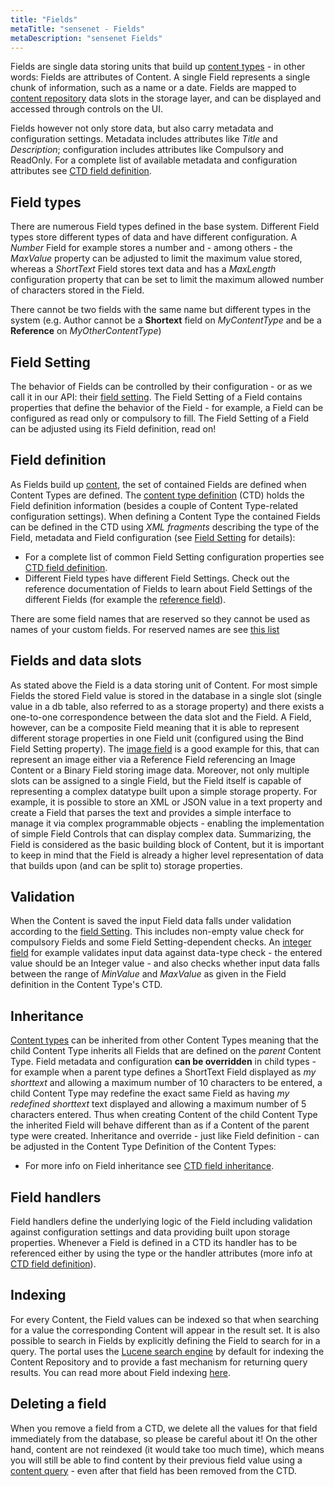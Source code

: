 ```yaml
---
title: "Fields"
metaTitle: "sensenet - Fields"
metaDescription: "sensenet Fields"
---
```


Fields are single data storing units that build up [content types](/concepts/content-management/02-content-model) - in other words: Fields are attributes of Content. A single Field represents a single chunk of information, such as a name or a date. Fields are mapped to [content repository](/concepts/basics/02-content-repository) data slots in the storage layer, and can be displayed and accessed through controls on the UI.

Fields however not only store data, but also carry metadata and configuration settings. Metadata includes attributes like *Title* and *Description*; configuration includes attributes like Compulsory and ReadOnly. For a complete list of available metadata and configuration attributes see [CTD field definition](/concepts/content-management/03-content-types).

## Field types

There are numerous Field types defined in the base system. Different Field types store different types of data and have different configuration. A *Number* Field for example stores a number and - among others - the *MaxValue* property can be adjusted to limit the maximum value stored, whereas a *ShortText* Field stores text data and has a *MaxLength* configuration property that can be set to limit the maximum allowed number of characters stored in the Field.

<note severity="error">There cannot be two fields with the same name but different types in the system (e.g. Author cannot be a <b>Shortext</b> field on <i>MyContentType</i> and be a <b>Reference</b> on <i>MyOtherContentType</i>)</note>

## Field Setting

The behavior of Fields can be controlled by their configuration - or as we call it in our API: their [field setting](/concepts/fields/01-field-setting). The Field Setting of a Field contains properties that define the behavior of the Field - for example, a Field can be configured as read only or compulsory to fill. The Field Setting of a Field can be adjusted using its Field definition, read on!

## Field definition

As Fields build up [content](/concepts/content-management), the set of contained Fields are defined when Content Types are defined. The [content type definition](/concepts/content-management/03-content-types) (CTD) holds the Field definition information (besides a couple of Content Type-related configuration settings). When defining a Content Type the contained Fields can be defined in the CTD using *XML fragments* describing the type of the Field, metadata and Field configuration (see [Field Setting](/concepts/fields/01-field-setting) for details):

- For a complete list of common Field Setting configuration properties see [CTD field definition](/concepts/content-management/03-content-types).
- Different Field types have different Field Settings. Check out the reference documentation of Fields to learn about Field Settings of the different Fields (for example the [reference field](/concepts/fields/reference)).

<note severity="info">There are some field names that are reserved so they cannot be used as names of your custom fields. For reserved names are see <a href="/faq/content-types/#whichfieldnamesarereserved">this list</a></note>

## Fields and data slots

As stated above the Field is a data storing unit of Content. For most simple Fields the stored Field value is stored in the database in a single slot (single value in a db table, also referred to as a storage property) and there exists a one-to-one correspondence between the data slot and the Field. A Field, however, can be a composite Field meaning that it is able to represent different storage properties in one Field unit (configured using the Bind Field Setting property). The [image field](./image) is a good example for this, that can represent an image either via a Reference Field referencing an Image Content or a Binary Field storing image data. Moreover, not only multiple slots can be assigned to a single Field, but the Field itself is capable of representing a complex datatype built upon a simple storage property. For example, it is possible to store an XML or JSON value in a text property and create a Field that parses the text and provides a simple interface to manage it via complex programmable objects - enabling the implementation of simple Field Controls that can display complex data. Summarizing, the Field is considered as the basic building block of Content, but it is important to keep in mind that the Field is already a higher level representation of data that builds upon (and can be split to) storage properties.

## Validation

When the Content is saved the input Field data falls under validation according to the [field Setting](/concepts/fields/field-setting). This includes non-empty value check for compulsory Fields and some Field Setting-dependent checks. An [integer field](./integer) for example validates input data against data-type check - the entered value should be an Integer value - and also checks whether input data falls between the range of *MinValue* and *MaxValue* as given in the Field definition in the Content Type's CTD.

## Inheritance

[Content types](/concepts/content-management/03-content-types) can be inherited from other Content Types meaning that the child Content Type inherits all Fields that are defined on the *parent* Content Type. Field metadata and configuration **can be overridden** in child types - for example when a parent type defines a ShortText Field displayed as *my shorttext* and allowing a maximum number of 10 characters to be entered, a child Content Type may redefine the exact same Field as having *my redefined shorttext* text displayed and allowing a maximum number of 5 characters entered. Thus when creating Content of the child Content Type the inherited Field will behave different than as if a Content of the parent type were created. Inheritance and override - just like Field definition - can be adjusted in the Content Type Definition of the Content Types:

- For more info on Field inheritance see [CTD field inheritance](/concepts/content-management/03-content-types).

## Field handlers

Field handlers define the underlying logic of the Field including validation against configuration settings and data providing built upon storage properties. Whenever a Field is defined in a CTD its handler has to be referenced either by using the type or the handler attributes (more info at [CTD field definition](/concepts/content-management/03-content-types)).

## Indexing

For every Content, the Field values can be indexed so that when searching for a value the corresponding Content will appear in the result set. It is also possible to search in Fields by explicitly defining the Field to search for in a query. The portal uses the [Lucene search engine](http://lucene.apache.org/lucene.net/) by default for indexing the Content Repository and to provide a fast mechanism for returning query results. You can read more about Field indexing [here](/concepts/fields/02-field-indexing).

## Deleting a field

When you remove a field from a CTD, we delete all the values for that field immediately from the database, so please be careful about it! On the other hand, content are not reindexed (it would take too much time), which means you will still be able to find content by their previous field value using a [content query](/concepts/basics/041-content-query) - even after that field has been removed from the CTD.
